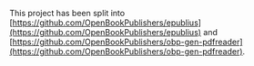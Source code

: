 This project has been split into [https://github.com/OpenBookPublishers/epublius](https://github.com/OpenBookPublishers/epublius) and [https://github.com/OpenBookPublishers/obp-gen-pdfreader](https://github.com/OpenBookPublishers/obp-gen-pdfreader).
